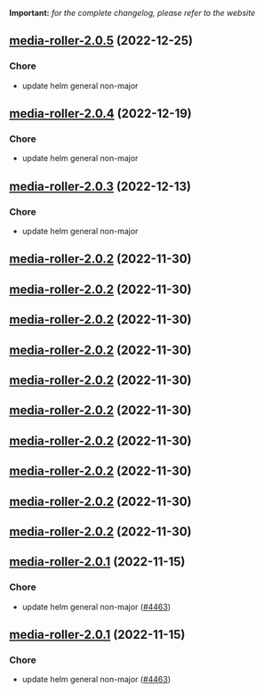 **Important:**
*for the complete changelog, please refer to the website*




## [media-roller-2.0.5](https://github.com/truecharts/charts/compare/media-roller-2.0.4...media-roller-2.0.5) (2022-12-25)

### Chore

- update helm general non-major
  
  


## [media-roller-2.0.4](https://github.com/truecharts/charts/compare/media-roller-2.0.3...media-roller-2.0.4) (2022-12-19)

### Chore

- update helm general non-major
  
  


## [media-roller-2.0.3](https://github.com/truecharts/charts/compare/media-roller-2.0.2...media-roller-2.0.3) (2022-12-13)

### Chore

- update helm general non-major
  
  


## [media-roller-2.0.2](https://github.com/truecharts/charts/compare/media-roller-2.0.1...media-roller-2.0.2) (2022-11-30)




## [media-roller-2.0.2](https://github.com/truecharts/charts/compare/media-roller-2.0.1...media-roller-2.0.2) (2022-11-30)




## [media-roller-2.0.2](https://github.com/truecharts/charts/compare/media-roller-2.0.1...media-roller-2.0.2) (2022-11-30)




## [media-roller-2.0.2](https://github.com/truecharts/charts/compare/media-roller-2.0.1...media-roller-2.0.2) (2022-11-30)




## [media-roller-2.0.2](https://github.com/truecharts/charts/compare/media-roller-2.0.1...media-roller-2.0.2) (2022-11-30)




## [media-roller-2.0.2](https://github.com/truecharts/charts/compare/media-roller-2.0.1...media-roller-2.0.2) (2022-11-30)




## [media-roller-2.0.2](https://github.com/truecharts/charts/compare/media-roller-2.0.1...media-roller-2.0.2) (2022-11-30)




## [media-roller-2.0.2](https://github.com/truecharts/charts/compare/media-roller-2.0.1...media-roller-2.0.2) (2022-11-30)




## [media-roller-2.0.2](https://github.com/truecharts/charts/compare/media-roller-2.0.1...media-roller-2.0.2) (2022-11-30)




## [media-roller-2.0.2](https://github.com/truecharts/charts/compare/media-roller-2.0.1...media-roller-2.0.2) (2022-11-30)




## [media-roller-2.0.1](https://github.com/truecharts/charts/compare/media-roller-2.0.0...media-roller-2.0.1) (2022-11-15)

### Chore

- update helm general non-major ([#4463](https://github.com/truecharts/charts/issues/4463))
  
  


## [media-roller-2.0.1](https://github.com/truecharts/charts/compare/media-roller-2.0.0...media-roller-2.0.1) (2022-11-15)

### Chore

- update helm general non-major ([#4463](https://github.com/truecharts/charts/issues/4463))
  
  

